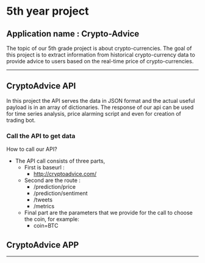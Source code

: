 # 5th year project
## Application name : Crypto-Advice 
The topic of our 5th grade project is about crypto-currencies. The goal of this project is to extract information from historical crypto-currency data to provide advice to users based on the real-time price of crypto-currencies.
___


## CryptoAdvice API
In this project the API serves the data in JSON format and the actual useful payload is in an array of dictionaries. 
The response of our api can be used for time series analysis, price alarming script and even for creation of trading bot.

### Call the API to get data
How to call our API? 

* The API call consists of three parts,
    * First is baseurl :
        * http://cryptoadvice.com/
    * Second are the route :
        * /prediction/price
        * /prediction/sentiment
        * /tweets
        * /metrics    
    * Final part are the parameters that we provide for the call to choose the coin, for example: 
        * coin=BTC

## CryptoAdvice APP

___
